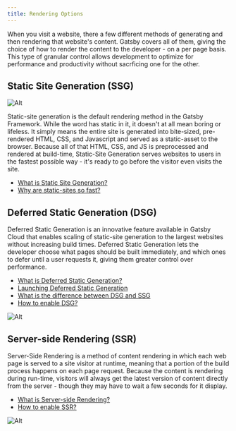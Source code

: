 ```yaml
---
title: Rendering Options
---
```


When you visit a website, there a few different methods of generating and then rendering that website's content. Gatsby covers all of them, giving the choice of how to render the content to the developer - on a per page basis. This type of granular control allows development to optimize for performance and productivity without sacrficing one for the other. 

## Static Site Generation (SSG)

![Alt](../images/ssg-diagram.jpg)

Static-site generation is the default rendering method in the Gatsby Framework. While the word has static in it, it doesn't at all mean boring or lifeless. It simply means the entire site is generated into bite-sized, pre-rendered HTML, CSS, and Javascript and served as a static-asset to the browser. Because all of that HTML, CSS, and JS is preprocessed and rendered at build-time, Static-Site Generation serves websites to users in the fastest possible way - it's ready to go before the visitor even visits the site. 

- [What is Static Site Generation?]()
- [Why are static-sites so fast? ]()

## Deferred Static Generation (DSG)
Deferred Static Generation is an innovative feature available in Gatsby Cloud that enables scaling of static-site generation to the largest websites without increasing build times. Deferred Static Generation lets the developer choose what pages should be built immediately, and which ones to defer until a user requests it, giving them greater control over performance.

- [What is Deferred Static Generation?]()
- [Launching Deferred Static Generation]()
- [What is the difference between DSG and SSG]()
- [How to enable DSG?]()

![Alt](../images/dsg-diagram.jpg)

## Server-side Rendering (SSR)
Server-Side Rendering is a method of content rendering in which each web page is served to a site visitor at runtime, meaning that a portion of the build process happens on each page request. Because the content is rendering during run-time, visitors will always get the latest version of content directly from the server - though they may have to wait a few seconds for it display. 

- [What is Server-side Rendering?]()
- [How to enable SSR?]()

![Alt](../images/ssr-diagram.jpg)
